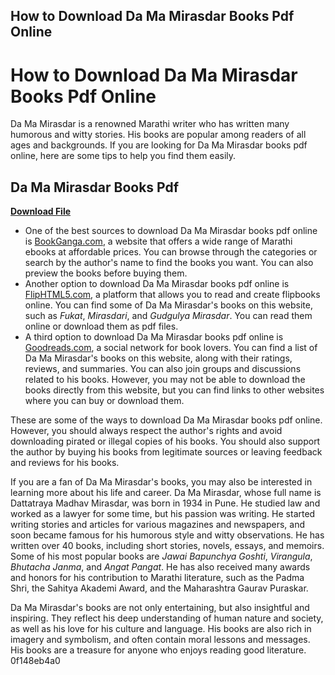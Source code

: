 ## How to Download Da Ma Mirasdar Books Pdf Online

  
# How to Download Da Ma Mirasdar Books Pdf Online
 
Da Ma Mirasdar is a renowned Marathi writer who has written many humorous and witty stories. His books are popular among readers of all ages and backgrounds. If you are looking for Da Ma Mirasdar books pdf online, here are some tips to help you find them easily.
 
## Da Ma Mirasdar Books Pdf


[**Download File**](https://www.google.com/url?q=https%3A%2F%2Fshurll.com%2F2tLB06&sa=D&sntz=1&usg=AOvVaw1A30p4QOydBF3ECCkqwxZX)

 
- One of the best sources to download Da Ma Mirasdar books pdf online is [BookGanga.com](https://www.bookganga.com), a website that offers a wide range of Marathi ebooks at affordable prices. You can browse through the categories or search by the author's name to find the books you want. You can also preview the books before buying them.
- Another option to download Da Ma Mirasdar books pdf online is [FlipHTML5.com](https://fliphtml5.com), a platform that allows you to read and create flipbooks online. You can find some of Da Ma Mirasdar's books on this website, such as *Fukat*, *Mirasdari*, and *Gudgulya Mirasdar*. You can read them online or download them as pdf files.
- A third option to download Da Ma Mirasdar books pdf online is [Goodreads.com](https://www.goodreads.com), a social network for book lovers. You can find a list of Da Ma Mirasdar's books on this website, along with their ratings, reviews, and summaries. You can also join groups and discussions related to his books. However, you may not be able to download the books directly from this website, but you can find links to other websites where you can buy or download them.

These are some of the ways to download Da Ma Mirasdar books pdf online. However, you should always respect the author's rights and avoid downloading pirated or illegal copies of his books. You should also support the author by buying his books from legitimate sources or leaving feedback and reviews for his books.
  
If you are a fan of Da Ma Mirasdar's books, you may also be interested in learning more about his life and career. Da Ma Mirasdar, whose full name is Dattatraya Madhav Mirasdar, was born in 1934 in Pune. He studied law and worked as a lawyer for some time, but his passion was writing. He started writing stories and articles for various magazines and newspapers, and soon became famous for his humorous style and witty observations. He has written over 40 books, including short stories, novels, essays, and memoirs. Some of his most popular books are *Jawai Bapunchya Goshti*, *Virangula*, *Bhutacha Janma*, and *Angat Pangat*. He has also received many awards and honors for his contribution to Marathi literature, such as the Padma Shri, the Sahitya Akademi Award, and the Maharashtra Gaurav Puraskar.
 
Da Ma Mirasdar's books are not only entertaining, but also insightful and inspiring. They reflect his deep understanding of human nature and society, as well as his love for his culture and language. His books are also rich in imagery and symbolism, and often contain moral lessons and messages. His books are a treasure for anyone who enjoys reading good literature.
 0f148eb4a0
